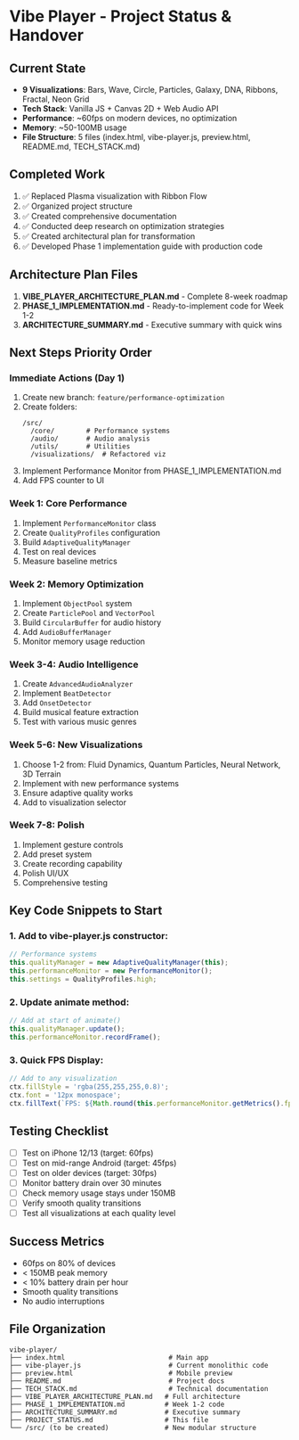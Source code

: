 # Vibe Player - Project Status & Handover

## Current State
- **9 Visualizations**: Bars, Wave, Circle, Particles, Galaxy, DNA, Ribbons, Fractal, Neon Grid
- **Tech Stack**: Vanilla JS + Canvas 2D + Web Audio API
- **Performance**: ~60fps on modern devices, no optimization
- **Memory**: ~50-100MB usage
- **File Structure**: 5 files (index.html, vibe-player.js, preview.html, README.md, TECH_STACK.md)

## Completed Work
1. ✅ Replaced Plasma visualization with Ribbon Flow
2. ✅ Organized project structure
3. ✅ Created comprehensive documentation
4. ✅ Conducted deep research on optimization strategies
5. ✅ Created architectural plan for transformation
6. ✅ Developed Phase 1 implementation guide with production code

## Architecture Plan Files
1. **VIBE_PLAYER_ARCHITECTURE_PLAN.md** - Complete 8-week roadmap
2. **PHASE_1_IMPLEMENTATION.md** - Ready-to-implement code for Week 1-2
3. **ARCHITECTURE_SUMMARY.md** - Executive summary with quick wins

## Next Steps Priority Order

### Immediate Actions (Day 1)
1. Create new branch: `feature/performance-optimization`
2. Create folders:
   ```
   /src/
     /core/        # Performance systems
     /audio/       # Audio analysis
     /utils/       # Utilities
     /visualizations/  # Refactored viz
   ```
3. Implement Performance Monitor from PHASE_1_IMPLEMENTATION.md
4. Add FPS counter to UI

### Week 1: Core Performance
1. Implement `PerformanceMonitor` class
2. Create `QualityProfiles` configuration
3. Build `AdaptiveQualityManager`
4. Test on real devices
5. Measure baseline metrics

### Week 2: Memory Optimization
1. Implement `ObjectPool` system
2. Create `ParticlePool` and `VectorPool`
3. Build `CircularBuffer` for audio history
4. Add `AudioBufferManager`
5. Monitor memory usage reduction

### Week 3-4: Audio Intelligence
1. Create `AdvancedAudioAnalyzer`
2. Implement `BeatDetector`
3. Add `OnsetDetector`
4. Build musical feature extraction
5. Test with various music genres

### Week 5-6: New Visualizations
1. Choose 1-2 from: Fluid Dynamics, Quantum Particles, Neural Network, 3D Terrain
2. Implement with new performance systems
3. Ensure adaptive quality works
4. Add to visualization selector

### Week 7-8: Polish
1. Implement gesture controls
2. Add preset system
3. Create recording capability
4. Polish UI/UX
5. Comprehensive testing

## Key Code Snippets to Start

### 1. Add to vibe-player.js constructor:
```javascript
// Performance systems
this.qualityManager = new AdaptiveQualityManager(this);
this.performanceMonitor = new PerformanceMonitor();
this.settings = QualityProfiles.high;
```

### 2. Update animate method:
```javascript
// Add at start of animate()
this.qualityManager.update();
this.performanceMonitor.recordFrame();
```

### 3. Quick FPS Display:
```javascript
// Add to any visualization
ctx.fillStyle = 'rgba(255,255,255,0.8)';
ctx.font = '12px monospace';
ctx.fillText(`FPS: ${Math.round(this.performanceMonitor.getMetrics().fps)}`, 10, 20);
```

## Testing Checklist
- [ ] Test on iPhone 12/13 (target: 60fps)
- [ ] Test on mid-range Android (target: 45fps)
- [ ] Test on older devices (target: 30fps)
- [ ] Monitor battery drain over 30 minutes
- [ ] Check memory usage stays under 150MB
- [ ] Verify smooth quality transitions
- [ ] Test all visualizations at each quality level

## Success Metrics
- 60fps on 80% of devices
- < 150MB peak memory
- < 10% battery drain per hour
- Smooth quality transitions
- No audio interruptions

## File Organization
```
vibe-player/
├── index.html                          # Main app
├── vibe-player.js                      # Current monolithic code
├── preview.html                        # Mobile preview
├── README.md                           # Project docs
├── TECH_STACK.md                       # Technical documentation
├── VIBE_PLAYER_ARCHITECTURE_PLAN.md   # Full architecture
├── PHASE_1_IMPLEMENTATION.md          # Week 1-2 code
├── ARCHITECTURE_SUMMARY.md            # Executive summary
├── PROJECT_STATUS.md                  # This file
└── /src/ (to be created)              # New modular structure
```